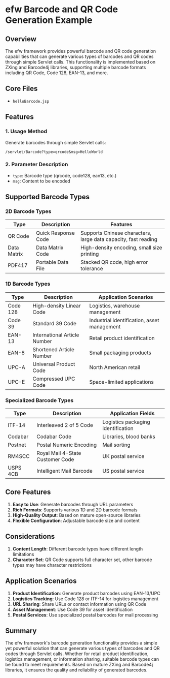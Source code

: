 # efw Barcode and QR Code Generation Example

## Overview

The efw framework provides powerful barcode and QR code generation capabilities that can generate various types of barcodes and QR codes through simple Servlet calls. This functionality is implemented based on ZXing and Barcode4j libraries, supporting multiple barcode formats including QR Code, Code 128, EAN-13, and more.

## Core Files

- `helloBarcode.jsp`

## Features

### 1. Usage Method
Generate barcodes through simple Servlet calls:

```
/servlet/Barcode?type=qrcode&msg=HelloWorld
```

### 2. Parameter Description
- `type`: Barcode type (qrcode, code128, ean13, etc.)
- `msg`: Content to be encoded

## Supported Barcode Types

### 2D Barcode Types
| Type | Description | Features |
|------|-------------|----------|
| QR Code | Quick Response Code | Supports Chinese characters, large data capacity, fast reading |
| Data Matrix | Data Matrix Code | High-density encoding, small size printing |
| PDF417 | Portable Data File | Stacked QR code, high error tolerance |

### 1D Barcode Types
| Type | Description | Application Scenarios |
|------|-------------|----------------------|
| Code 128 | High-density Linear Code | Logistics, warehouse management |
| Code 39 | Standard 39 Code | Industrial identification, asset management |
| EAN-13 | International Article Number | Retail product identification |
| EAN-8 | Shortened Article Number | Small packaging products |
| UPC-A | Universal Product Code | North American retail |
| UPC-E | Compressed UPC Code | Space-limited applications |

### Specialized Barcode Types
| Type | Description | Application Fields |
|------|-------------|-------------------|
| ITF-14 | Interleaved 2 of 5 Code | Logistics packaging identification |
| Codabar | Codabar Code | Libraries, blood banks |
| Postnet | Postal Numeric Encoding | Mail sorting |
| RM4SCC | Royal Mail 4-State Customer Code | UK postal service |
| USPS 4CB | Intelligent Mail Barcode | US postal service |

## Core Features

1. **Easy to Use**: Generate barcodes through URL parameters
2. **Rich Formats**: Supports various 1D and 2D barcode formats
3. **High-Quality Output**: Based on mature open-source libraries
4. **Flexible Configuration**: Adjustable barcode size and content

## Considerations

1. **Content Length**: Different barcode types have different length limitations
2. **Character Set**: QR Code supports full character set, other barcode types may have character restrictions

## Application Scenarios

1. **Product Identification**: Generate product barcodes using EAN-13/UPC
2. **Logistics Tracking**: Use Code 128 or ITF-14 for logistics management
3. **URL Sharing**: Share URLs or contact information using QR Code
4. **Asset Management**: Use Code 39 for asset identification
5. **Postal Services**: Use specialized postal barcodes for mail processing

## Summary

The efw framework's barcode generation functionality provides a simple yet powerful solution that can generate various types of barcodes and QR codes through Servlet calls. Whether for retail product identification, logistics management, or information sharing, suitable barcode types can be found to meet requirements. Based on mature ZXing and Barcode4j libraries, it ensures the quality and reliability of generated barcodes.
